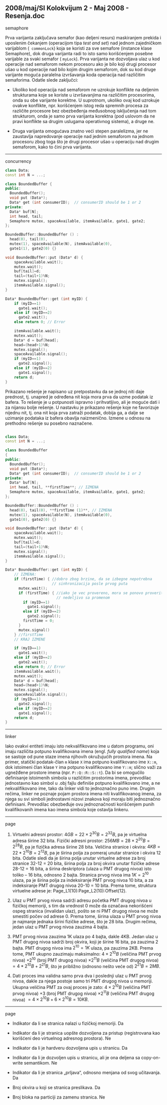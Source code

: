 2008/maj/SI Kolokvijum 2 - Maj 2008 - Resenja.doc
--------------------------------------------------------------------------------
semaphore

Prva varijanta zaključava semafor (kao deljeni resurs) maskiranjem prekida i uposlenim čekanjem
(operacijom tipa *test and set*) nad jednom zajedničkom varijablom (`
commonLock`) koja se koristi za
sve semafore (instance klase Semaphore), dok druga varijanta radi to isto samo korišćenjem
posebne varijable za svaki semafor (
`myLock`). Prva varijanta ne dozvoljava ulaz u kod operacije nad
semaforom nekom procesoru ako je bilo koji drugi procesor ušao u kod operacije nad bilo kojim
drugim semaforom, dok su kod druge varijante moguća paralelna izvršavanja koda operacija nad
različitim semaforima. Odatle slede zaključci:

- Ukoliko kod operacija nad semaforom ne uzrokuje konflikte na deljenim strukturama koje
se koriste u izvršavanjima na različitim procesorima, onda su obe varijante korektne. U
suprotnom, ukoliko ovaj kod uzrokuje ovakve konflikte, npr. korišćenjem istog reda
spremnih procesa za različite procesore bez obezbeđenja međusobnog isključenja nad tom
strukturom, onda je samo prva varijanta korektna (pod uslovom da ne pravi konflikte sa
drugim uslugama operativnog sistema), a druge ne.

- Druga varijanta omogućava znatno veći stepen paralelizma, jer ne zaustavlja napredovanje
operacije nad jednim semaforom na jednom procesoru zbog toga što je drugi procesor ušao
u operaciju nad drugim semaforom, kako to čini prva varijanta.

--------------------------------------------------------------------------------
concurrency

```cpp
class Data;
const int N = ...;

class BoundedBuffer {
public:
  BoundedBuffer();
  void put (Data*);
  Data* get (int consumerID);  // consumerID should be 1 or 2
private:
  Data* buf[N];
  int head, tail;
  Semaphore mutex, spaceAvailable, itemAvailable, gate1, gate2;
};

BoundedBuffer::BoundedBuffer () :
  head(0), tail(0),
  mutex(1), spaceAvailable(N), itemAvailable(0),
  gate1(1), gate2(0) {}

void BoundedBuffer::put (Data* d) {
    spaceAvailable.wait();
    mutex.wait();
    buf[tail]=d;
    tail=(tail+1)%N;
    mutex.signal();
    itemAvailable.signal();
}

Data* BoundedBuffer::get (int myID) {
    if (myID==1)
      gate1.wait();
    else if (myID==2)
      gate2.wait();
    else return 0; // Error

    itemAvailable.wait();
    mutex.wait();
    Data* d = buf[head];
    head=(head+1)%N;
    mutex.signal();
    spaceAvailable.signal();
    if (myID==1)
      gate2.signal();
    else if (myID==2)
      gate1.signal();
    return d;
}
```
Prikazano rešenje je napisano uz pretpostavku da se jednoj niti daje prednost, tj. unapred je
određena nit koja mora prva da uzme podatak iz bafera. To rešenje je u potpunosti ispravno i
prihvatljivo, ali je moguće dati i za nijansu bolje rešenje. U nastavku je prikazano rešenje koje ne
favorizuje nijednu nit, tj. ona nit koja prva zatraži podatak, dobija ga, a dalje se uzimanje podataka
iz bafera obavlja naizmenično. Izmene u odnosu na prethodno rešenje su posebno naznačene.

```cpp

class Data;
const int N = ...;

class BoundedBuffer
{
public:
  BoundedBuffer();
  void put (Data*);
  Data* get (int consumerID);  // consumerID should be 1 or 2
private:
  Data* buf[N];
  int head, tail, **firstTime**; // IZMENA
  Semaphore mutex, spaceAvailable, itemAvailable, gate1, gate2;
};

BoundedBuffer::BoundedBuffer () :
  head(0), tail(0), **firstTime (1)**, // IZMENA
  mutex(1), spaceAvailable(N), itemAvailable(0),
  gate1(0), gate2(0) {}

void BoundedBuffer::put (Data* d) {
    spaceAvailable.wait();
    mutex.wait();
    buf[tail]=d;
    tail=(tail+1)%N;
    mutex.signal();
    itemAvailable.signal();
}

Data* BoundedBuffer::get (int myID) {
    // IZMENA:
    if (firstTime) { //dobro zbog brzine, da se izbegne nepotrebna
                     // sinhronizacija posle prvog puta
      mutex.wait();
      if (firstTime) { //iako je vec provereno, mora se ponovo proveriti
                       // nedeljivo sa promenom
        if (myID==1)
          gate1.signal();
        else if (myID==2)
          gate2.signal();
        firstTime = 0;
      }
      mutex.signal()
    } //firstTime
    // KRAJ IZMENE

    if (myID==1)
      gate1.wait();
    else if (myID==2)
      gate2.wait();
    else return 0; // Error
    itemAvailable.wait();
    mutex.wait();
    Data* d = buf[head];
    head=(head+1)%N;
    mutex.signal();
    spaceAvailable.signal();
    if (myID==1)
      gate2.signal();
    else if (myID==2)
      gate1.signal();
    return d;
}
```
--------------------------------------------------------------------------------
linker

Iako ovakvi entiteti imaju isto nekvalifikovano ime u datom programu, oni imaju različita potpuno
kvalifikovana imena (engl. *fully qualified name*) koja se sastoje od pune staze imena njihovih
okružujućih prostora imena. Na primer, statički podatak-član
`m` klase `X` ima potpuno kvalifikovano
ime `X::m`, dok istoimeni član klase `Y` ima potpuno kvalifikovano ime `Y::m`; slično važi za
ugnežđene prostore imena (npr. `P::Q::R::S::t`). Da bi se omogućilo definisanje istoimenih
simbola u različitim prostorima imena, prevodilac jednostavno kao simbol u .obj fajlu definiše
potpuno kvalifikovano ime, a ne nekvalifikovano ime, tako da linker vidi to jednoznačno puno ime.
Drugim rečima, linker ne poznaje pojam prostora imena niti kvalifikovanog imena, za njega su svi
simboli jednostavni nizovi znakova koji moraju biti jednoznačno definisani. Prevodilac obezbeđuje
ovu jednoznačnosti korišćenjem punih kvalifikovanih imena kao imena simbola koje ostavlja
linkeru.

--------------------------------------------------------------------------------
page

1. Virtuelni adresni prostor: $4GB = 22\times 2^{30}B = 2^{32}B$, pa je virtuelna adresa širine 32 bita.
Fizički adresni prostor: $256MB = 28\times2^{20} B = 2^{28}B$, pa je fizička adresa širine 28 bita.
Veličina stranice i okvira: $4KB = 22*2^{10}B = 2^{12}B$, pa je širina polja za pomeraj unutar stranice i okvira 12 bita.
Odatle sledi da je širina polja unutar virtuelne adrese za broj stranice 32-12 = 20 bita, širina polja za broj okvira unutar fizičke adrese 28-12 = 16 bita, a širina deskriptora (ulaza u PMT drugog nivoa) isto toliko – 16 bita, odnosno 2 bajta.
Stranica prvog nivoa ima $1K = 2^{10}$ ulaza, pa je širina polja za indeksiranje PMT prvog nivoa 10 bita, a za indeksiranje PMT drugog nivoa 20-10 = 10 bita.
Prema tome, struktura virtuelne adrese je: Page_L1(10):Page_L2(10):Offset(12).


2. Ulaz u PMT prvog nivoa sadrži adresu početka PMT drugog nivoa u fizičkoj memoriji, s tim da vrednost 0 može da označava nekorišćeni ospeg stranica (invalidan ulaz), pošto se ni PMT drugog nivoa ne može smestiti počev od adrese 0. Prema tome, širina ulaza u PMT prvog nivoa je najmanje jednaka širini fizičke adrese, što je 28 bita. Drugim rečima, jedan ulaz u PMT prvog nivoa zauzima 4 bajta.

3. PMT prvog nivoa zauzima 1K ulaza po 4 bajta, dakle 4KB.
Jedan ulaz u PMT drugog nivoa sadrži broj okvira, koji je širine 16 bita, pa zauzima 2 bajta.
PMT drugog nivoa ima $2^{10} = 1K$ ulaza, pa zauzima 2KB.
Prema tome, PMT ukupno zauzimaju maksimalno:
$4\times 2^{10}B$ (veličina PMT prvog nivoa) $+ 2^{10}$ (broj PMT drugog nivoa) $\times 2^{11}B$ (veličina PMT drugog nivoa) $= 4*2^{10} B + 2^{21}B$, što je približno (odnosno nešto veće od) $2^{21}B= 2MB$.

4. Dati proces ima validna samo prva dva i poslednji ulaz u PMT prvog nivoa, dakle za njega postoje samo tri PMT drugog nivoa u memoriji. 
Ukupna veličina PMT za ovaj proces je zato:
$4\times2^{10}B$ (veličina PMT prvog nivoa) $+ 3$ (broj PMT drugog nivoa) $\times 2^{11}B$ (veličina PMT drugog nivoa) $= 4 \times 2^{10}B + 6 \times 2^{10}B = 10KB$.


--------------------------------------------------------------------------------
page


- Indikator da li se stranica nalazi u fizičkoj memoriji. Da

- Indikator da li je stranica uopšte dozvoljena za pristup
(registrovana kao korišćeni deo virtuelnog adresnog prostora). Ne

- Indikator da li je hardveru dozvoljena upis u stranicu. Da

- Indikator da li je dozvoljen upis u stranicu, ali je ona deljena sa
copy-on-write semantikom. 
Ne

- Indikator da li je stranica „prljava“, odnosno menjana od svog
učitavanja.
Da

- Broj okvira u koji se stranica preslikava. Da

- Broj bloka na particiji za zamenu stranica. Ne

